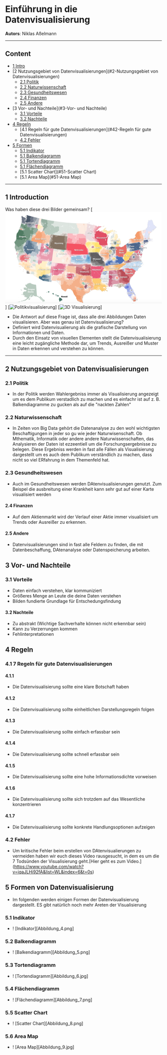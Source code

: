 # Einführung in die Datenvisualisierung
**Autors**: Niklas Aßelmann 

---

## Content

- [1 Intro](#1-intro)
- [2 Nutzungsgebiet von Datenvisualisierungen](#2-Nutzungsgebiet von Datenvisualisierungen)
  * [2.1 Politik](#21-Politik)
  * [2.2 Naturwissenschaft](#22-Naturwissenschaft)
  * [2.3 Gesundheitswesen](#23-Gesundheitswesen)
  * [2.4 Finanzen](#24-Finanzen)
  * [2.5 Andere](#25-Andere)
- [3 Vor- und Nachteile](#3-Vor- und Nachteile)
  * [3.1 Vorteile](#31-Vorteile)
  * [3.2 Nachteile](#32-Nachteile)
- [4 Regeln](#4-Regeln)
  * [4.1 Regeln für gute Datenvisualisierungen](#42-Regeln für gute Datenvisualisierungen)
  * [4.2 Fehler](#42-Fehler)
- [5 Formen](#4-Formen)
  * [5.1 Indikator](#51-Indikator)
  * [5.1 Balkendiagramm](#51-Balkendiagramm)
  * [5.1 Tortendiagramm](#51-Tortendiagramm)
  * [5.1 Flächendiagramm](#51-Flächendiagramm)
  * [5.1 Scatter Chart](#51-Scatter Chart)
  * [5.1 Area Map](#51-Area Map)




---

## 1 Introduction
Was haben diese drei Bilder gemeinsam?
[![Kartenvisualisierung](Abbildung_1.png)]
[![Politikvisualisierung](Abbildung_2.png)]
[![3D Visualisierung](Abbildung_3.png)]
- Die Antwort auf diese Frage ist, dass alle drei Abbildungen Daten visualisieren. 
Aber was genau ist Datenvisualisierung?
- Definiert wird Datenvisualierung als die grafische Darstellung von Informationen und Daten.
- Durch den Einsatz von visuellen Elementen stellt die Datenvisualisierung eine leicht zugängliche Methode dar, um Trends, Ausreißer und Muster in Daten erkennen und verstehen zu können. 

---

## 2 Nutzungsgebiet von Datenvisualisierungen
### 2.1 Politik
- In der Politik werden Wahlergebniss immer als Visualisierung angezeigt um es dem Publikum verstadlich zu machen und es einfachr ist auf z. B. Balkendiagramme zu gucken als auf die "nackten Zahlen"
### 2.2 Naturwissenschaft
- In Zeiten von Big Data gehört die Datenanalyse zu den wohl wichtigsten Beschaftigungen in jeder so gu wie jeder Naturwisenschaft. Ob Mthematik, Informatik oder andere andere Naturwissenschaften, das Analysieren der Daten ist ezzeentiell um die Forschungsergebnisse zu belegen. Diese Ergebniss werden in fast alle Fällen als Visualisierung dargestellt um es auch dem Publikum verständlich zu machen, dass nicht so viel ERfahrung in dem Themenfeld hat.
### 2.3 Gesundheitswesen
- Auch im Gesundheitswesen werden DAtenvisualisierungen genutzt. Zum Beispel die ausbreitung einer Krankheit kann sehr gut auf einer Karte visualisiert werden
#### 2.4 Finanzen
- Auf dem Aktienmarkt wird der Verlauf einer Aktie immer visualisiert um Trends oder Ausreißer zu erkennen.
#### 2.5 Andere
- Datenvisualisierungen sind in fast alle Feldern zu finden, die mit Datenbeschaffung, DAtenanalyse oder Datenspeicherung arbeiten.


## 3 Vor- und Nachteile
### 3.1 Vorteile
- Daten einfach verstehen, klar kommuniziert
- Größeres Menge an Leute die deine Daten verstehen
- Bilden fundierte Grundlage für Entschedungsfindung
#### 3.2 Nachteile
- Zu abstrakt (Wichtige Sachverhalte können nicht erkennbar sein)
- Kann zu Verzerrungen kommen
- Fehlinterpretationen

## 4 Regeln
### 4.1 7 Regeln für gute Datenvisualisierungen
#### 4.1.1 
- Die Datenvisualisierung sollte eine klare Botschaft haben
#### 4.1.2 
- Die Datenvisualisierung sollte einheitlichen Darstellungsregeln folgen
#### 4.1.3 
- Die Datenvisualisierung sollte einfach erfassbar sein
#### 4.1.4 
- Die Datenvisualisierung sollte schnell erfassbar sein
#### 4.1.5 
- Die Datenvisualisierung sollte eine hohe Informationsdichte vorweisen
#### 4.1.6 
- Die Datenvisualisierung sollte sich trotzdem auf das Wesentliche konzentrieren
#### 4.1.7 
- Die Datenvisualisierung sollte konkrete Handlungsoptionen aufzeigen
### 4.2 Fehler
- Um kritische Fehler beim erstellen von DAtenvisualierungen zu vermeiden haben wir euch dieses Video rausgesucht, in dem es um die 7 Todsünden der Visualisierung geht.[Hier geht es zum Video.] (https://www.youtube.com/watch?v=iqaJLHi92fA&list=WL&index=6&t=0s)

## 5 Formen von Datenvisualisierung
- Im folgenden werden einigen Formen der Datenvisualisierung dargestellt. ES gibt natürlich noch mehr Areten der Visualisierung
### 5.1 Indikator
- ! [Indikator][Abbildung_4.png]
### 5.2 Balkendiagramm
- ! [Balkendiagramm][Abbildung_5.png]
### 5.3 Tortendiagramm
- ! [Tortendiagramm][Abbildung_6.jpg]
### 5.4 Flächendiagramm
- ! [Flächendiagramm][Abbildung_7.png]
### 5.5 Scatter Chart
- ! [Scatter Chart][Abbildung_8.png]
### 5.6 Area Map
- ! [Area Map][Abbildung_9.jpg]